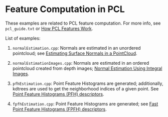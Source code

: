 # Feature Computation in PCL

These examples are related to PCL feature computation.
For more info, see `pcl_guide.txt` or
[How PCL Features Work](https://pcl.readthedocs.io/projects/tutorials/en/latest/how_features_work.html#how-3d-features-work).

List of examples:

1. `normalEstimation.cpp`: Normals are estimated in an unordered pointcloud; see [Estimating Surface Normals in a PointCloud](https://pcl.readthedocs.io/projects/tutorials/en/latest/normal_estimation.html#normal-estimation).

2. `normalEstimationImages.cpp`: Normals are estimated in an ordered pointcloud created from depth images; [Normal Estimation Using Integral Images](https://pcl.readthedocs.io/projects/tutorials/en/latest/normal_estimation_using_integral_images.html#normal-estimation-using-integral-images).

3. `pfhEstimation.cpp`: Point Feature Histograms are generated; additionally, kdtrees are used to get the neighborhood indices of a given point. See [Point Feature Histograms (PFH) descriptors](https://pcl.readthedocs.io/en/latest/pfh_estimation.html).

4. `fpfhEstimation.cpp`: Point Feature Histograms are generated; see [Fast Point Feature Histograms (FPFH) descriptors](https://pcl.readthedocs.io/en/latest/fpfh_estimation.html).
